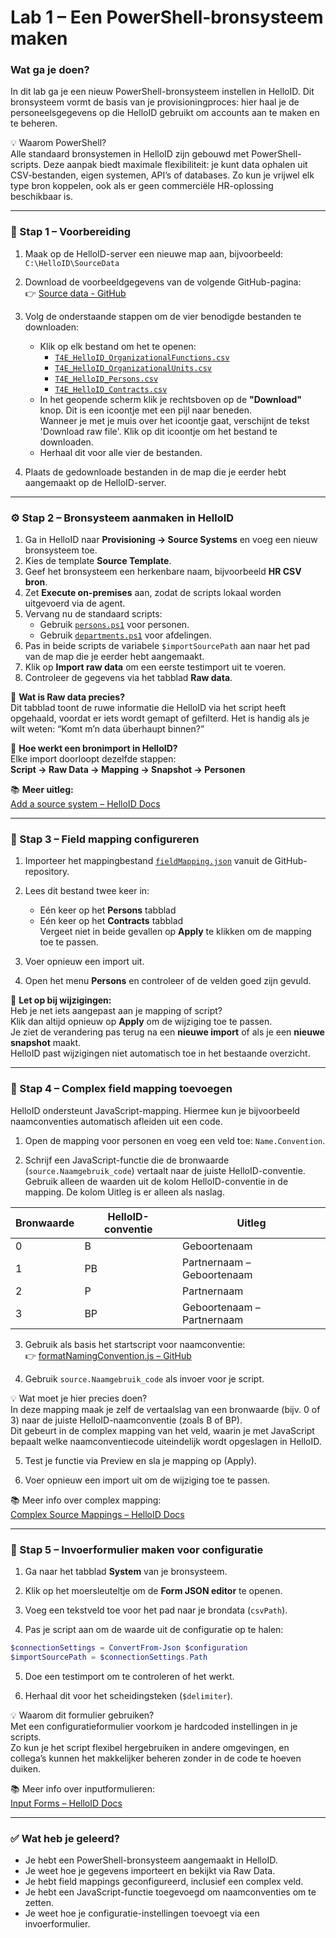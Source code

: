 # Lab 1 – Een PowerShell-bronsysteem maken

### Wat ga je doen?

In dit lab ga je een nieuw PowerShell-bronsysteem instellen in HelloID. Dit bronsysteem vormt de basis van je provisioningproces: hier haal je de personeelsgegevens op die HelloID gebruikt om accounts aan te maken en te beheren.

💡 Waarom PowerShell?  
Alle standaard bronsystemen in HelloID zijn gebouwd met PowerShell-scripts. Deze aanpak biedt maximale flexibiliteit: je kunt data ophalen uit CSV-bestanden, eigen systemen, API’s of databases. Zo kun je vrijwel elk type bron koppelen, ook als er geen commerciële HR-oplossing beschikbaar is.

---

### 🧰 Stap 1 – Voorbereiding

1. Maak op de HelloID-server een nieuwe map aan, bijvoorbeeld:  
   `C:\HelloID\SourceData`

2. Download de voorbeeldgegevens van de volgende GitHub-pagina:  
   👉 [Source data - GitHub](https://github.com/Tools4everBV/HelloID-Prov-Training-Materials/tree/Feature-2025-material/powershell%20connectors/lab%201/source%20data)

3. Volg de onderstaande stappen om de vier benodigde bestanden te downloaden:
   - Klik op elk bestand om het te openen:
     - [`T4E_HelloID_OrganizationalFunctions.csv`](https://github.com/Tools4everBV/HelloID-Prov-Training-Materials/blob/Feature-2025-material/powershell%20connectors/lab%201/source%20data/T4E_HelloID_OrganizationalFunctions.csv)
     - [`T4E_HelloID_OrganizationalUnits.csv`](https://github.com/Tools4everBV/HelloID-Prov-Training-Materials/blob/Feature-2025-material/powershell%20connectors/lab%201/source%20data/T4E_HelloID_OrganizationalUnits.csv)
     - [`T4E_HelloID_Persons.csv`](https://github.com/Tools4everBV/HelloID-Prov-Training-Materials/blob/Feature-2025-material/powershell%20connectors/lab%201/source%20data/T4E_HelloID_Persons.csv)
     - [`T4E_HelloID_Contracts.csv`](https://github.com/Tools4everBV/HelloID-Prov-Training-Materials/blob/Feature-2025-material/powershell%20connectors/lab%201/source%20data/T4E_HelloID_Contracts.csv)
   - In het geopende scherm klik je rechtsboven op de **"Download"** knop. Dit is een icoontje met een pijl naar beneden.  
     Wanneer je met je muis over het icoontje gaat, verschijnt de tekst 'Download raw file'. Klik op dit icoontje om het bestand te downloaden.
   - Herhaal dit voor alle vier de bestanden.

4. Plaats de gedownloade bestanden in de map die je eerder hebt aangemaakt op de HelloID-server.

---

### ⚙️ Stap 2 – Bronsysteem aanmaken in HelloID

1. Ga in HelloID naar **Provisioning → Source Systems** en voeg een nieuw bronsysteem toe.
2. Kies de template **Source Template**.
3. Geef het bronsysteem een herkenbare naam, bijvoorbeeld **HR CSV bron**.
4. Zet **Execute on-premises** aan, zodat de scripts lokaal worden uitgevoerd via de agent.
5. Vervang nu de standaard scripts:
   - Gebruik [`persons.ps1`](https://github.com/Tools4everBV/HelloID-Prov-Training-Materials/blob/Feature-2025-material/powershell%20connectors/lab%201/persons.ps1) voor personen.
   - Gebruik [`departments.ps1`](https://github.com/Tools4everBV/HelloID-Prov-Training-Materials/blob/Feature-2025-material/powershell%20connectors/lab%201/departments.ps1) voor afdelingen.
6. Pas in beide scripts de variabele `$importSourcePath` aan naar het pad van de map die je eerder hebt aangemaakt.
7. Klik op **Import raw data** om een eerste testimport uit te voeren.
8. Controleer de gegevens via het tabblad **Raw data**.

📌 **Wat is Raw data precies?**  
Dit tabblad toont de ruwe informatie die HelloID via het script heeft opgehaald, voordat er iets wordt gemapt of gefilterd. Het is handig als je wilt weten: “Komt m’n data überhaupt binnen?”

🔄 **Hoe werkt een bronimport in HelloID?**  
Elke import doorloopt dezelfde stappen:  
**Script → Raw Data → Mapping → Snapshot → Personen**

📚 **Meer uitleg:**  
[Add a source system – HelloID Docs](https://docs.helloid.com/en/provisioning/source-systems/add,-edit,-or-remove-a-source-system.html#add-a-source-system)

---

### 🧩 Stap 3 – Field mapping configureren

1. Importeer het mappingbestand [`fieldMapping.json`](https://github.com/Tools4everBV/HelloID-Prov-Training-Materials/blob/Feature-2025-material/powershell%20connectors/lab%201/fieldMapping.json) vanuit de GitHub-repository.

2. Lees dit bestand twee keer in:
   - Eén keer op het **Persons** tabblad
   - Eén keer op het **Contracts** tabblad  
   Vergeet niet in beide gevallen op **Apply** te klikken om de mapping toe te passen.

3. Voer opnieuw een import uit.

4. Open het menu **Persons** en controleer of de velden goed zijn gevuld.

🔄 **Let op bij wijzigingen:**  
Heb je net iets aangepast aan je mapping of script?  
Klik dan altijd opnieuw op **Apply** om de wijziging toe te passen.  
Je ziet de verandering pas terug na een **nieuwe import** of als je een **nieuwe snapshot** maakt.  
HelloID past wijzigingen niet automatisch toe in het bestaande overzicht.

---

### 🧠 Stap 4 – Complex field mapping toevoegen

HelloID ondersteunt JavaScript-mapping. Hiermee kun je bijvoorbeeld naamconventies automatisch afleiden uit een code.

1. Open de mapping voor personen en voeg een veld toe: `Name.Convention`.

2. Schrijf een JavaScript-functie die de bronwaarde (`source.Naamgebruik_code`) vertaalt naar de juiste HelloID-conventie.  
   Gebruik alleen de waarden uit de kolom HelloID-conventie in de mapping. De kolom Uitleg is er alleen als naslag.

| Bronwaarde | HelloID-conventie | Uitleg |
|------------|-------------------|--------|
| 0 | B | Geboortenaam |
| 1 | PB | Partnernaam – Geboortenaam |
| 2 | P | Partnernaam |
| 3 | BP | Geboortenaam – Partnernaam |

3. Gebruik als basis het startscript voor naamconventie:  
👉 [formatNamingConvention.js – GitHub](https://github.com/Tools4everBV/HelloID-Prov-Training-Materials/blob/Feature-2025-material/powershell%20connectors/lab%201/formatNamingConvention.js)

4. Gebruik `source.Naamgebruik_code` als invoer voor je script.

💡 Wat moet je hier precies doen?  
In deze mapping maak je zelf de vertaalslag van een bronwaarde (bijv. 0 of 3) naar de juiste HelloID-naamconventie (zoals B of BP).  
Dit gebeurt in de complex mapping van het veld, waarin je met JavaScript bepaalt welke naamconventiecode uiteindelijk wordt opgeslagen in HelloID.

5. Test je functie via Preview en sla je mapping op (Apply).

6. Voer opnieuw een import uit om de wijziging toe te passen.

📚 Meer info over complex mapping:  
[Complex Source Mappings – HelloID Docs](https://docs.helloid.com/en/provisioning/complex-source-mappings.html)

---

### 🧾 Stap 5 – Invoerformulier maken voor configuratie

1. Ga naar het tabblad **System** van je bronsysteem.

2. Klik op het moersleuteltje om de **Form JSON editor** te openen.

3. Voeg een tekstveld toe voor het pad naar je brondata (`csvPath`).

4. Pas je script aan om de waarde uit de configuratie op te halen:
```powershell
$connectionSettings = ConvertFrom-Json $configuration
$importSourcePath = $connectionSettings.Path
```

5. Doe een testimport om te controleren of het werkt.

6. Herhaal dit voor het scheidingsteken (`$delimiter`).

💡 Waarom dit formulier gebruiken?  
Met een configuratieformulier voorkom je hardcoded instellingen in je scripts.  
Zo kun je het script flexibel hergebruiken in andere omgevingen, en collega’s kunnen het makkelijker beheren zonder in de code te hoeven duiken.

📚 Meer info over inputformulieren:  
[Input Forms – HelloID Docs](https://docs.helloid.com/en/provisioning/input-forms.html)

---

### ✅ Wat heb je geleerd?

- Je hebt een PowerShell-bronsysteem aangemaakt in HelloID.
- Je weet hoe je gegevens importeert en bekijkt via Raw Data.
- Je hebt field mappings geconfigureerd, inclusief een complex veld.
- Je hebt een JavaScript-functie toegevoegd om naamconventies om te zetten.
- Je weet hoe je configuratie-instellingen toevoegt via een invoerformulier.